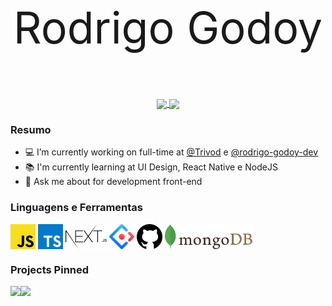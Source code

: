 <p align="center" style="font-size: 70px">
  Rodrigo Godoy
</p>

<p align="center">
  <a href="https://github.com/anuraghazra/github-readme-stats">
    <img
      align="center"
      height="165"
      src="https://github-readme-stats.vercel.app/api?username=rodrigocgodoy&count_private=true&show_icons=true&custom_title=Github%20Status&hide=issues"
    />
  </a>
  <a href="https://github.com/anuraghazra/github-readme-stats">
    <img
      align="center"
      src="https://github-readme-stats.vercel.app/api/top-langs?username=rodrigocgodoy&layout=compact&custom_title=Languages%20More%20Used"
    />
  </a>
</p>

### Resumo

- 💻 I’m currently working on full-time at <a href="https://github.com/orgs/Trivod" target="_blank">@Trivod</a> e <a href="https://github.com/orgs/rodrigogodoy-dev" target="_blank">@rodrigo-godoy-dev</a>
- 📚 I'm currently learning at UI Design, React Native e NodeJS
- 💬 Ask me about for development front-end

### Linguagens e Ferramentas

<div style="display: flex; flex-direction: row">
  <img src="./images/javascript.svg" height="40" style="margin-right: 4px">
  <img src="./images/typescript.svg" height="40" style="margin-right: 4px">
  <img src="./images/nextjs.svg" height="40" style="margin-right: 4px">
  <img src="./images/antd.svg" height="40" style="margin-right: 4px">
  <img src="./images/github.svg" height="40" style="margin-right: 4px">
  <img src="./images/mongodb.svg" height="40" style="margin-right: 4px">
</div>

### Projects Pinned

<div style="display: flex; flex-direction: row">
  <img src="https://github-readme-stats.vercel.app/api/pin/?username=rodrigocgodoy&repo=marvel-app">
  <img src="https://github-readme-stats.vercel.app/api/pin/?username=rodrigocgodoy&repo=github-app">
</div>
